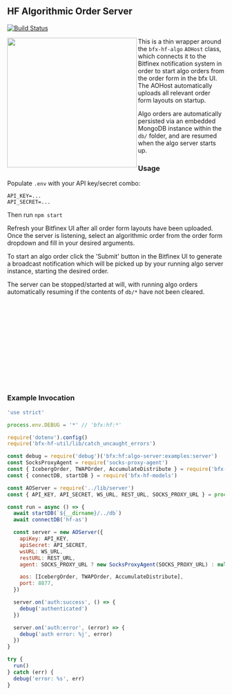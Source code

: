 ## HF Algorithmic Order Server

[![Build Status](https://travis-ci.org/bitfinexcom/bfx-hf-algo-server.svg?branch=master)](https://travis-ci.org/bitfinexcom/bfx-hf-algo-server)

<img src="https://github.com/bitfinexcom/bfx-hf-algo-server/raw/master/res/ad_screenshot.png" width="300" align="left" />

This is a thin wrapper around the `bfx-hf-algo` `AOHost` class, which connects it to the Bitfinex notification system in order to start algo orders from the order form in the bfx UI. The AOHost automatically uploads all relevant order form layouts on startup.

Algo orders are automatically persisted via an embedded MongoDB instance within the `db/` folder, and are resumed when the algo server starts up.

### Usage

Populate `.env` with your API key/secret combo:
```
API_KEY=...
API_SECRET=...
```

Then run `npm start`

Refresh your Bitfinex UI after all order form layouts have been uploaded. Once the server is listening, select an algorithmic order from the order form dropdown and fill in your desired arguments.

To start an algo order click the 'Submit' button in the Bitfinex UI to generate a broadcast notification which will be picked up by your running algo server instance, starting the desired order.

The server can be stopped/started at will, with running algo orders automatically resuming if the contents of `db/*` have not been cleared.<br />

<br /><br /><br /><br /><br /><br /><br />
---

### Example Invocation

```js
'use strict'

process.env.DEBUG = '*' // 'bfx:hf:*'

require('dotenv').config()
require('bfx-hf-util/lib/catch_uncaught_errors')

const debug = require('debug')('bfx:hf:algo-server:examples:server')
const SocksProxyAgent = require('socks-proxy-agent')
const { IcebergOrder, TWAPOrder, AccumulateDistribute } = require('bfx-hf-algo')
const { connectDB, startDB } = require('bfx-hf-models')

const AOServer = require('../lib/server')
const { API_KEY, API_SECRET, WS_URL, REST_URL, SOCKS_PROXY_URL } = process.env

const run = async () => {
  await startDB(`${__dirname}/../db`)
  await connectDB('hf-as')

  const server = new AOServer({
    apiKey: API_KEY,
    apiSecret: API_SECRET,
    wsURL: WS_URL,
    restURL: REST_URL,
    agent: SOCKS_PROXY_URL ? new SocksProxyAgent(SOCKS_PROXY_URL) : null,

    aos: [IcebergOrder, TWAPOrder, AccumulateDistribute],
    port: 8877,
  })

  server.on('auth:success', () => {
    debug('authenticated')
  })

  server.on('auth:error', (error) => {
    debug('auth error: %j', error)
  })
}

try {
  run()
} catch (err) {
  debug('error: %s', err)
}
```
